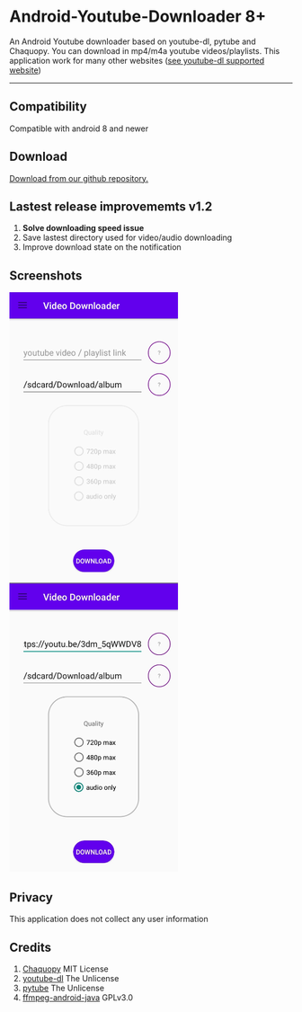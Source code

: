 # Android-Youtube-Downloader 8+
An Android Youtube downloader based on youtube-dl, pytube and Chaquopy.
You can download in mp4/m4a youtube videos/playlists. This application work for many other websites ([see youtube-dl supported website](https://ytdl-org.github.io/youtube-dl/supportedsites.html))
***
## Compatibility
Compatible with android 8 and newer
## Download
[Download from our github repository.](https://github.com/acmo0/Android-Youtube-Downloader/releases/tag/v1.2)
## Lastest release improvememts v1.2

1. **Solve downloading speed issue**
2. Save lastest directory used for video/audio downloading
3. Improve download state on the notification

## Screenshots

<img src="images/screen1.png" width="300" height="auto"/>    <img src="images/screen2.jpg" width="300" height="auto"/>
## Privacy
This application does not collect any user information
## Credits
1. [Chaquopy](https://chaquo.com/chaquopy/) MIT License
2. [youtube-dl](https://github.com/ytdl-org/youtube-dl) The Unlicense
3. [pytube](https://github.com/pytube/pytube) The Unlicense
4. [ffmpeg-android-java](https://github.com/WritingMinds/ffmpeg-android-java) GPLv3.0


